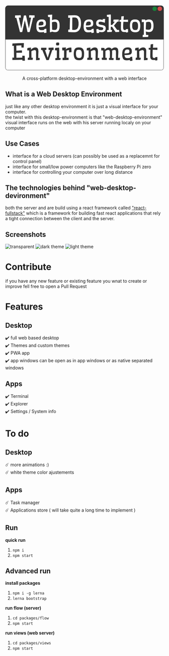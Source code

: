 ![Web Desktop Environment](./assets/Logo.png)
<p align="center">
  A cross-platform desktop-environment with a web interface
</p>

## What is a Web Desktop Environment
just like any other desktop environment it is just a visual interface for your computer.  
the twist with this desktop-environment is that "web-desktop-environment" visual interface runs on the web with his server running localy on your computer

## Use Cases
 - interface for a cloud servers (can possibly be used as a replacemnt for control panel)
 - interface for small/low power computers like the Raspberry Pi zero
 - interface for controlling your computer over long distance 

## The technologies behind "web-desktop-devironment"
both the server and are build using a react framework called ["react-fullstack"](https://github.com/shmuelhizmi/react-fullstack/tree/master/packages/fullstack) which is a framework for building fast react applications that rely a tight connection between the client and the server.

## Screenshots

![transparent](https://i.ibb.co/0tT3LW0/Screenshot-from-2020-07-13-21-29-28.png)
![dark theme](https://i.ibb.co/TbsHdxm/Screenshot-from-2020-07-13-21-28-51.png)
![light theme](https://i.ibb.co/m0wjDkB/Screenshot-from-2020-07-13-21-29-50.png)

# Contribute

if you have any new feature or existing feature you wnat to create or improve fell free to open a Pull Request

# Features

## Desktop
:heavy_check_mark: full web based desktop  
:heavy_check_mark: Themes and custom themes  
:heavy_check_mark: PWA app  
:heavy_check_mark: app windows can be open as in app windows or as native separated windows  

## Apps
:heavy_check_mark: Terminal  
:heavy_check_mark: Explorer  
:heavy_check_mark: Settings / System info  

# To do

## Desktop
:comet: more animations :)  
:comet: white theme color ajustements  

## Apps
:comet: Task manager  
:comet: Applications store ( will take quite a long time to implement )  

## Run

**quick run**
1. `npm i`
2. `npm start`

## Advanced run

**install packages**
1. `npm i -g lerna`
2. `lerna bootstrap`

**run flow (server)**
1. `cd packages/flow`
2. `npm start`


**run views (web server)**
1. `cd packages/views`
2. `npm start`
